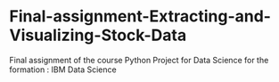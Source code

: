 # Final-assignment-Extracting-and-Visualizing-Stock-Data
Final assignment of the course Python Project for Data Science for the formation : IBM Data Science
